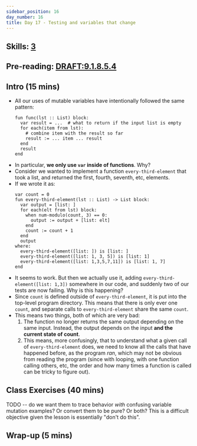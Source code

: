 ```yaml
---
sidebar_position: 16
day_number: 16
title: Day 17 - Testing and variables that change
---
```


## Skills: [3](/skills/#(3))

## Pre-reading: [DRAFT:9.1.8.5.4](https://dbp.io/static/dcic/intro-python.html#(part._.Testing_and_variables_that_can_change))

## Intro (15 mins)
- All our uses of mutable variables have intentionally followed the same pattern:
  ```pyret
  fun func(lst :: List) block:
    var result = ...  # what to return if the input list is empty
    for each(item from lst):
      # combine item with the result so far
      result := ... item ... result
    end
    result
  end
  ```
- In particular, **we only use `var` inside of functions**. Why? 
- Consider we wanted to implement a function `every-third-element` that took a
  list, and returned the first, fourth, seventh, etc, elements. 
- If we wrote it as:
  ```pyret
  var count = 0
  fun every-third-element(lst :: List) -> List block:
    var output = [list: ]
    for each(elt from lst) block:
      when num-modulo(count, 3) == 0:
        output := output + [list: elt]
      end
      count := count + 1
    end
    output
  where:
    every-third-element([list: ]) is [list: ]
    every-third-element([list: 1, 3, 5]) is [list: 1]
    every-third-element([list: 1,3,5,7,11]) is [list: 1, 7]
  end
  ```
- It seems to work. But then we actually use it, adding
  `every-third-element([list: 1,3])` somewhere in our code, and suddenly two of
  our tests are now failing. Why is this happening? 
- Since `count` is defined outside of `every-third-element`, it is put into the
  top-level program directory. This means that there is only ever one `count`,
  and separate calls to `every-third-element` share the same `count`. 
- This means two things, both of which are very bad:
  1. The function no longer returns the same output depending on the same input.
     Instead, the output depends on the input **and the current state of count**.
  2. This means, more confusingly, that to understand what a given call of
     `every-third-element` does, we need to know all the calls that have
     happened before, as the program _ran_, which may not be obvious from
     reading the program (since with looping, with one function calling others,
     etc, the order and how many times a function is called can be tricky to
     figure out).
  

## Class Exercises (40 mins)

TODO -- do we want them to trace behavior _with_ confusing variable mutation
examples? Or convert them to be pure? Or both? This is a difficult objective
given the lesson is essentially "don't do this". 

## Wrap-up (5 mins)


